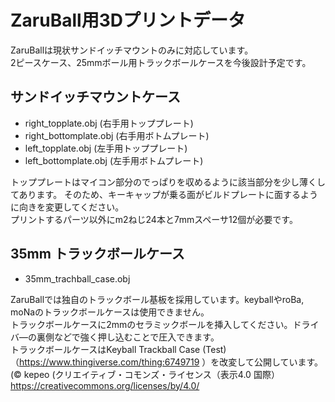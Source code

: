 # ZaruBall用3Dプリントデータ
ZaruBallは現状サンドイッチマウントのみに対応しています。<br>
2ピースケース、25mmボール用トラックボールケースを今後設計予定です。
## サンドイッチマウントケース
- right_topplate.obj (右手用トッププレート)
- right_bottomplate.obj (右手用ボトムプレート)
- left_topplate.obj (左手用トッププレート)
- left_bottomplate.obj (左手用ボトムプレート)

トッププレートはマイコン部分のでっぱりを収めるように該当部分を少し薄くしてあります。
そのため、キーキャップが乗る面がビルドプレートに面するように向きを変更してください。<br>
プリントするパーツ以外にm2ねじ24本と7mmスペーサ12個が必要です。

## 35mm トラックボールケース
- 35mm_trachball_case.obj 

ZaruBallでは独自のトラックボール基板を採用しています。keyballやroBa, moNaのトラックボールケースは使用できません。<br>
トラックボールケースに2mmのセラミックボールを挿入してください。ドライバ―の裏側などで強く押し込むことで圧入できます。<br>
トラックボールケースはKeyball Trackball Case (Test)（https://www.thingiverse.com/thing:6749719
）を改変して公開しています。<br>
(© kepeo (クリエイティブ・コモンズ・ライセンス（表示4.0 国際）https://creativecommons.org/licenses/by/4.0/
